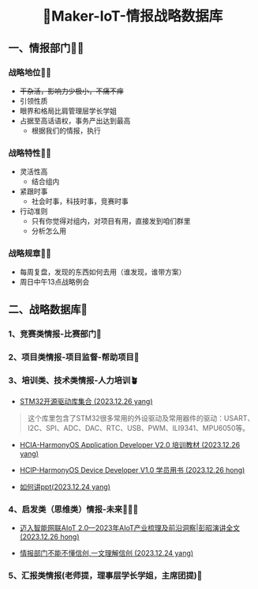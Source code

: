 <h1 align="center" >🎉Maker-IoT-情报战略数据库</h1>

<div align="center">



</div>


##  一、情报部门💌📰

### 战略地位👍🏼

- ~~干杂活，影响力少极小，不痛不痒~~<br>
- 引领性质
- 眼界和格局比肩管理层学长学姐
- 占据至高话语权，事务产出达到最高
  - 根据我们的情报，执行


### 战略特性👍🏼
- 灵活性高
  - 结合组内
- 紧跟时事
  - 社会时事，科技时事，竞赛时事
- 行动准则
  - 只有你觉得对组内，对项目有用，直接发到咱们群里
  - 分析怎么用

### 战略规章👍🏼

- 每周复盘，发现的东西如何去用（谁发现，谁带方案）
- 周日中午13点战略例会

## 二、战略数据库🚀

### 1、竞赛类情报-比赛部门🐎

### 2、项目类情报-项目监督-帮助项目📿

### 3、培训类、技术类情报-人力培训🪴

- [STM32开源驱动库集合 (2023.12.26 yang)](https://github.com/MaJerle/stm32f429)
>这个库里包含了STM32很多常用的外设驱动及常用器件的驱动：USART、I2C、SPI、ADC、DAC、RTC、USB、PWM、ILI9341、MPU6050等。

- [HCIA-HarmonyOS Application Developer V2.0 培训教材 (2023.12.26 yang)](./doc/HCIA-HarmonyOS%20Application%20Developer%20V2.0%20培训教材.pdf)

- [HCIP-HarmonyOS Device Developer V1.0 学员用书 (2023.12.26 hong)](./doc/HCIP-HarmonyOS%20Device%20Developer%20V1.0%20学员用书.pdf)

- [如何讲ppt(2023.12.24 yang)](https://mp.weixin.qq.com/s/9mXpoWhRZT4K_VGpS9xidw)

### 4、启发类（思维类）情报-未来👨🏻‍🎓

- [迈入智能网联AIoT 2.0—2023年AIoT产业梳理及前沿洞察|彭昭演讲全文 (2023.12.26 hong)](https://mp.weixin.qq.com/s/qsaWOktaV8UIg2YUj56ArA?poc_token=HLCaimWjk8sifLq8rGFzEClosU6J7YrrXh0PCtIt)

- [情报部门不能不懂信创,一文理解信创 (2023.12.24 yang)](https://zhuanlan.zhihu.com/p/148098873)

### 5、汇报类情报(老师提，理事层学长学姐，主席团提)🤔

